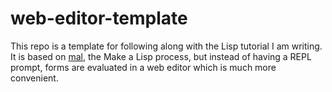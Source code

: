 # web-editor-template

This repo is a template for following along with the Lisp tutorial I am writing. It is based on [mal](https://github.com/kanaka/mal), the Make a Lisp process, but instead of having a REPL prompt, forms are evaluated in a web editor which is much more convenient.